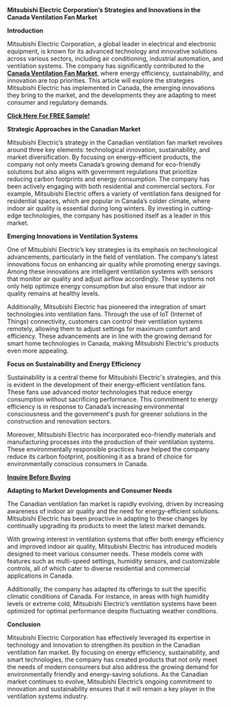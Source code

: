**Mitsubishi Electric Corporation’s Strategies and Innovations in the Canada Ventilation Fan Market**

**Introduction**

Mitsubishi Electric Corporation, a global leader in electrical and electronic equipment, is known for its advanced technology and innovative solutions across various sectors, including air conditioning, industrial automation, and ventilation systems. The company has significantly contributed to the **[Canada Ventilation Fan Market](https://www.nextmsc.com/report/china-ventilation-fan-market)**, where energy efficiency, sustainability, and innovation are top priorities. This article will explore the strategies Mitsubishi Electric has implemented in Canada, the emerging innovations they bring to the market, and the developments they are adapting to meet consumer and regulatory demands.

**[Click Here For FREE Sample!](https://www.nextmsc.com/china-ventilation-fan-market/request-sample)**

**Strategic Approaches in the Canadian Market**

Mitsubishi Electric’s strategy in the Canadian ventilation fan market revolves around three key elements: technological innovation, sustainability, and market diversification. By focusing on energy-efficient products, the company not only meets Canada’s growing demand for eco-friendly solutions but also aligns with government regulations that prioritize reducing carbon footprints and energy consumption.
The company has been actively engaging with both residential and commercial sectors. For example, Mitsubishi Electric offers a variety of ventilation fans designed for residential spaces, which are popular in Canada’s colder climate, where indoor air quality is essential during long winters. By investing in cutting-edge technologies, the company has positioned itself as a leader in this market.

**Emerging Innovations in Ventilation Systems**

One of Mitsubishi Electric’s key strategies is its emphasis on technological advancements, particularly in the field of ventilation. The company’s latest innovations focus on enhancing air quality while promoting energy savings. Among these innovations are intelligent ventilation systems with sensors that monitor air quality and adjust airflow accordingly. These systems not only help optimize energy consumption but also ensure that indoor air quality remains at healthy levels.

Additionally, Mitsubishi Electric has pioneered the integration of smart technologies into ventilation fans. Through the use of IoT (Internet of Things) connectivity, customers can control their ventilation systems remotely, allowing them to adjust settings for maximum comfort and efficiency. These advancements are in line with the growing demand for smart home technologies in Canada, making Mitsubishi Electric's products even more appealing.

**Focus on Sustainability and Energy Efficiency**

Sustainability is a central theme for Mitsubishi Electric's strategies, and this is evident in the development of their energy-efficient ventilation fans. These fans use advanced motor technologies that reduce energy consumption without sacrificing performance. This commitment to energy efficiency is in response to Canada’s increasing environmental consciousness and the government's push for greener solutions in the construction and renovation sectors.

Moreover, Mitsubishi Electric has incorporated eco-friendly materials and manufacturing processes into the production of their ventilation systems. These environmentally responsible practices have helped the company reduce its carbon footprint, positioning it as a brand of choice for environmentally conscious consumers in Canada.

**[Inquire Before Buying](https://www.nextmsc.com/china-ventilation-fan-market/inquire-before-buying)**

**Adapting to Market Developments and Consumer Needs**

The Canadian ventilation fan market is rapidly evolving, driven by increasing awareness of indoor air quality and the need for energy-efficient solutions. Mitsubishi Electric has been proactive in adapting to these changes by continually upgrading its products to meet the latest market demands.

With growing interest in ventilation systems that offer both energy efficiency and improved indoor air quality, Mitsubishi Electric has introduced models designed to meet various consumer needs. These models come with features such as multi-speed settings, humidity sensors, and customizable controls, all of which cater to diverse residential and commercial applications in Canada.

Additionally, the company has adapted its offerings to suit the specific climatic conditions of Canada. For instance, in areas with high humidity levels or extreme cold, Mitsubishi Electric’s ventilation systems have been optimized for optimal performance despite fluctuating weather conditions.

**Conclusion**

Mitsubishi Electric Corporation has effectively leveraged its expertise in technology and innovation to strengthen its position in the Canadian ventilation fan market. By focusing on energy efficiency, sustainability, and smart technologies, the company has created products that not only meet the needs of modern consumers but also address the growing demand for environmentally friendly and energy-saving solutions. As the Canadian market continues to evolve, Mitsubishi Electric’s ongoing commitment to innovation and sustainability ensures that it will remain a key player in the ventilation systems industry.
